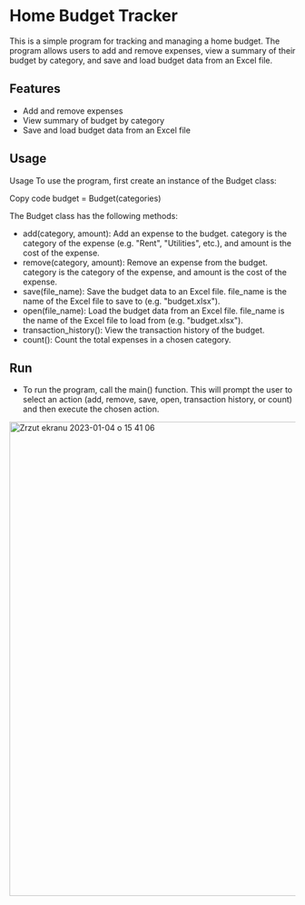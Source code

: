 
# Home Budget Tracker

This is a simple program for tracking and managing a home budget. The program allows users to add and remove expenses, view a summary of their budget by category, and save and load budget data from an Excel file.

## Features

- Add and remove expenses
- View summary of budget by category
- Save and load budget data from an Excel file
## Usage

Usage
To use the program, first create an instance of the Budget class:

Copy code
budget = Budget(categories)


The Budget class has the following methods:

- add(category, amount): Add an expense to the budget. category is the category of the expense (e.g. "Rent", "Utilities", etc.), and amount is the cost of the expense.
- remove(category, amount): Remove an expense from the budget. category is the category of the expense, and amount is the cost of the expense.
- save(file_name): Save the budget data to an Excel file. file_name is the name of the Excel file to save to (e.g. "budget.xlsx").
- open(file_name): Load the budget data from an Excel file. file_name is the name of the Excel file to load from (e.g. "budget.xlsx").
- transaction_history(): View the transaction history of the budget.
- count(): Count the total expenses in a chosen category.
## Run

- To run the program, call the main() function. This will prompt the user to select an action (add, remove, save, open, transaction history, or count) and then execute the chosen action.
<img width="835" alt="Zrzut ekranu 2023-01-04 o 15 41 06" src="https://user-images.githubusercontent.com/97406457/210580216-bef86104-9418-46e2-8571-c1fed9b6109c.png">
